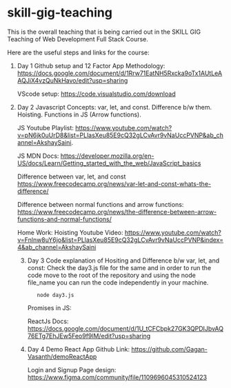# skill-gig-teaching

This is the overall teaching that is being carried out in the SKILL GIG Teaching of Web Development Full Stack Course. 

Here are the useful steps and links for the course:

1. Day 1
   Github setup and 12 Factor App Methodology: https://docs.google.com/document/d/1Rrw71EatNH5Rxcka9oTx1AUtLeAAQJiX4vzQuNkHavo/edit?usp=sharing
   
   VScode setup: https://code.visualstudio.com/download

3. Day 2
   Javascript Concepts: var, let, and const. Difference b/w them. Hoisting. Functions in JS (Arrow functions).
   
   JS Youtube Playlist: https://www.youtube.com/watch?v=pN6jk0uUrD8&list=PLlasXeu85E9cQ32gLCvAvr9vNaUccPVNP&ab_channel=AkshaySaini.
   
   JS MDN Docs: https://developer.mozilla.org/en-US/docs/Learn/Getting_started_with_the_web/JavaScript_basics

   Difference between var, let, and const https://www.freecodecamp.org/news/var-let-and-const-whats-the-difference/

   Difference between normal functions and arrow functions: https://www.freecodecamp.org/news/the-difference-between-arrow-functions-and-normal-functions/

   Home Work:
      Hoisting Youtube Video: https://www.youtube.com/watch?v=Fnlnw8uY6jo&list=PLlasXeu85E9cQ32gLCvAvr9vNaUccPVNP&index=4&ab_channel=AkshaySaini

   3. Day 3
      Code explanation of Hositing and Difference b/w var, let, and const: Check the day3.js file for the same and in order to run the code
      move to the root of the repository and using the node file_name you can run the code independently in your machine.

      ```
         node day3.js
      ```

      Promises in JS:

      ReactJs Docs: https://docs.google.com/document/d/1U_tCFCbpk27GK3QPDIJbvAQ76ETg7EhJEw5Feo9f9lM/edit?usp=sharing

   4. Day 4
      Demo React App Github Link: https://github.com/Gagan-Vasanth/demoReactApp

      Login and Signup Page design: https://www.figma.com/community/file/1109696045310524123


